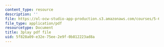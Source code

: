 ```yaml
---
content_type: resource
description: ''
file: https://ol-ocw-studio-app-production.s3.amazonaws.com/courses/5-60-thermodynamics-kinetics-spring-2008/5f828a09e32e75ee2e9f0b812223ad8a_Cc2l1QTTZA4.pdf
file_type: application/pdf
resourcetype: Document
title: 3play pdf file
uid: 5f828a09-e32e-75ee-2e9f-0b812223ad8a
---
```

